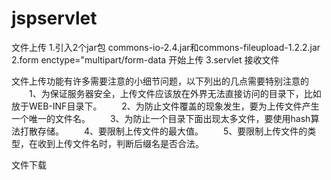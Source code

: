 # jspservlet
文件上传
    1.引入2个jar包 commons-io-2.4.jar和commons-fileupload-1.2.2.jar
    2.form enctype="multipart/form-data  开始上传
    3.servlet 接收文件
    
文件上传功能有许多需要注意的小细节问题，以下列出的几点需要特别注意的
 　　1、为保证服务器安全，上传文件应该放在外界无法直接访问的目录下，比如放于WEB-INF目录下。
 　　2、为防止文件覆盖的现象发生，要为上传文件产生一个唯一的文件名。
 　　3、为防止一个目录下面出现太多文件，要使用hash算法打散存储。
 　　4、要限制上传文件的最大值。
 　　5、要限制上传文件的类型，在收到上传文件名时，判断后缀名是否合法。

文件下载
    
    